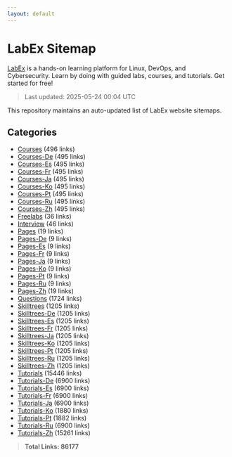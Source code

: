 ```yaml
---
layout: default
---
```


# LabEx Sitemap

[LabEx](https://labex.io) is a hands-on learning platform for Linux, DevOps, and Cybersecurity. Learn by doing with guided labs, courses, and tutorials. Get started for free!

> Last updated: 2025-05-24 00:04 UTC

This repository maintains an auto-updated list of LabEx website sitemaps.

## Categories

- [Courses](categories/courses.md) (496 links)
- [Courses-De](categories/courses-de.md) (495 links)
- [Courses-Es](categories/courses-es.md) (495 links)
- [Courses-Fr](categories/courses-fr.md) (495 links)
- [Courses-Ja](categories/courses-ja.md) (495 links)
- [Courses-Ko](categories/courses-ko.md) (495 links)
- [Courses-Pt](categories/courses-pt.md) (495 links)
- [Courses-Ru](categories/courses-ru.md) (495 links)
- [Courses-Zh](categories/courses-zh.md) (495 links)
- [Freelabs](categories/freelabs.md) (36 links)
- [Interview](categories/interview.md) (46 links)
- [Pages](categories/pages.md) (19 links)
- [Pages-De](categories/pages-de.md) (9 links)
- [Pages-Es](categories/pages-es.md) (9 links)
- [Pages-Fr](categories/pages-fr.md) (9 links)
- [Pages-Ja](categories/pages-ja.md) (9 links)
- [Pages-Ko](categories/pages-ko.md) (9 links)
- [Pages-Pt](categories/pages-pt.md) (9 links)
- [Pages-Ru](categories/pages-ru.md) (9 links)
- [Pages-Zh](categories/pages-zh.md) (19 links)
- [Questions](categories/questions.md) (1724 links)
- [Skilltrees](categories/skilltrees.md) (1205 links)
- [Skilltrees-De](categories/skilltrees-de.md) (1205 links)
- [Skilltrees-Es](categories/skilltrees-es.md) (1205 links)
- [Skilltrees-Fr](categories/skilltrees-fr.md) (1205 links)
- [Skilltrees-Ja](categories/skilltrees-ja.md) (1205 links)
- [Skilltrees-Ko](categories/skilltrees-ko.md) (1205 links)
- [Skilltrees-Pt](categories/skilltrees-pt.md) (1205 links)
- [Skilltrees-Ru](categories/skilltrees-ru.md) (1205 links)
- [Skilltrees-Zh](categories/skilltrees-zh.md) (1205 links)
- [Tutorials](categories/tutorials.md) (15446 links)
- [Tutorials-De](categories/tutorials-de.md) (6900 links)
- [Tutorials-Es](categories/tutorials-es.md) (6900 links)
- [Tutorials-Fr](categories/tutorials-fr.md) (6900 links)
- [Tutorials-Ja](categories/tutorials-ja.md) (6900 links)
- [Tutorials-Ko](categories/tutorials-ko.md) (1880 links)
- [Tutorials-Pt](categories/tutorials-pt.md) (1882 links)
- [Tutorials-Ru](categories/tutorials-ru.md) (6900 links)
- [Tutorials-Zh](categories/tutorials-zh.md) (15261 links)

> **Total Links: 86177**
